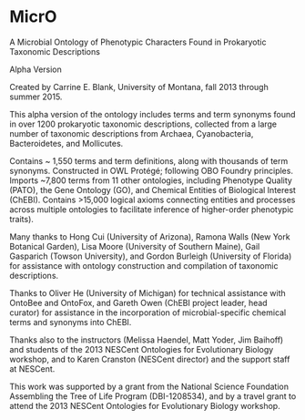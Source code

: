 # MicrO
A Microbial Ontology of Phenotypic Characters Found in Prokaryotic Taxonomic Descriptions

Alpha Version

Created by Carrine E. Blank, University of Montana, fall 2013 through summer 2015.

This alpha version of the ontology includes terms and term synonyms found in over 1200 prokaryotic taxonomic descriptions, collected from a large number of taxonomic descriptions from Archaea, Cyanobacteria, Bacteroidetes, and Mollicutes.  

Contains ~ 1,550 terms and term definitions, along with thousands of term synonyms.  Constructed in OWL Protégé; following OBO Foundry principles.  Imports ~7,800 terms from 11 other ontologies, including Phenotype Quality (PATO), the Gene Ontology (GO), and Chemical Entities of Biological Interest (ChEBI).  Contains >15,000 logical axioms connecting entities and processes across multiple ontologies to facilitate inference of higher-order phenotypic traits).

Many thanks to Hong Cui (University of Arizona), Ramona Walls (New York Botanical Garden), Lisa Moore (University of Southern Maine), Gail Gasparich (Towson University), and Gordon Burleigh (University of Florida) for assistance with ontology construction and compilation of taxonomic descriptions.

Thanks to Oliver He (University of Michigan) for technical assistance with OntoBee and OntoFox, and Gareth Owen (ChEBI project leader, head curator) for assistance in the incorporation of microbial-specific chemical terms and synonyms into ChEBI.

Thanks also to the instructors (Melissa Haendel, Matt Yoder, Jim Baihoff) and students of the 2013 NESCent Ontologies for Evolutionary Biology workshop, and to Karen Cranston (NESCent director) and the support staff at NESCent.

This work was supported by a grant from the National Science Foundation Assembling the Tree of Life Program (DBI-1208534), and by a travel grant to attend the 2013 NESCent Ontologies for Evolutionary Biology workshop.
